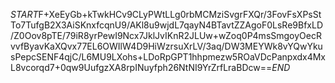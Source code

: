 $START$F+XeEyGb+kTwkHCv9CLyPWtLLg0rbMCMziSvgrFXQr/3FovFsXPsStTo7TufgB2X3AiSKnxfcqnU9/AKl8u9wjdL7qayN4BTavtZZAgoF0LsRe9BfxLD/Z0Oov8pTE/79iR8yrPewI9Ncx7JklJvIKnR2JLUw+wZoq0P4msSmgoyOecRvvfByavKaXQvx77EL6OWIlW4D9HiWzrsuXrLV/3aq/DW3MEYWk8vYQwYkusPepcSENF4qjC/L6MU9LXohs+LDoRpGPT1hhpmezw5ROaVDcPanpxdx4MxL8vcorqd7+0qw9UufgzXA8rpINuyfph26NtNI9YrZrfLraBDcw==$END$